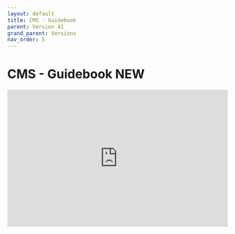 ```yaml
---
layout: default
title: CMS - Guidebook
parent: Version 41
grand_parent: Versions
nav_order: 5
---
```


<style>
.responsive-video {
    position: relative;
    padding-bottom: 56.25%; /* Aspect ratio for 16:9 videos */
    padding-top: 30px;
    height: 0;
    overflow: hidden;
}

.responsive-video iframe,
.responsive-video object,
.responsive-video embed {
    position: absolute;
    top: 0;
    left: 0;
    width: 100%;
    height: 100%;
}
</style>

# CMS - Guidebook <span class="label label-purple">NEW</span>

<div class="responsive-video">
    <iframe src="https://www.youtube.com/embed/vg_EmfRcY2o" frameborder="0" allowfullscreen></iframe>
</div>